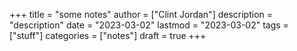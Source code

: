 +++
title = "some notes"
author = ["Clint Jordan"]
description = "description"
date = "2023-03-02"
lastmod = "2023-03-02"
tags = ["stuff"]
categories = ["notes"]
draft = true
+++

